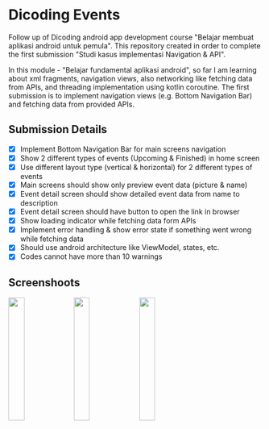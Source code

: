 # Dicoding Events

Follow up of Dicoding android app development course "Belajar membuat aplikasi android untuk pemula".
This repository created in order to complete the first submission "Studi kasus implementasi Navigation & API".

In this module - "Belajar fundamental aplikasi android", so far I am learning about xml fragments, navigation views,
also networking like fetching data from APIs, and threading implementation using kotlin coroutine.
The first submission is to implement navigation views (e.g. Bottom Navigation Bar) and fetching data from provided APIs.

## Submission Details

- [x] Implement Bottom Navigation Bar for main screens navigation
- [x] Show 2 different types of events (Upcoming & Finished) in home screen
- [x] Use different layout type (vertical & horizontal) for 2 different types of events
- [x] Main screens should show only preview event data (picture & name)
- [x] Event detail screen should show detailed event data from name to description
- [x] Event detail screen should have button to open the link in browser
- [x] Show loading indicator while fetching data form APIs
- [x] Implement error handling & show error state if something went wrong while fetching data
- [x] Should use android architecture like ViewModel, states, etc.
- [x] Codes cannot have more than 10 warnings

## Screenshoots

<p>
  <img src="https://github.com/user-attachments/assets/ff05151d-f493-4423-8609-096ff4815b0c" width="25%" />
  <img src="https://github.com/user-attachments/assets/022558c1-444d-4852-8174-d804262cd06d" width="25%" />
  <img src="https://github.com/user-attachments/assets/9d86a2c3-d199-4172-a47b-9f5bcdd16ec1" width="25%" />
</p>
